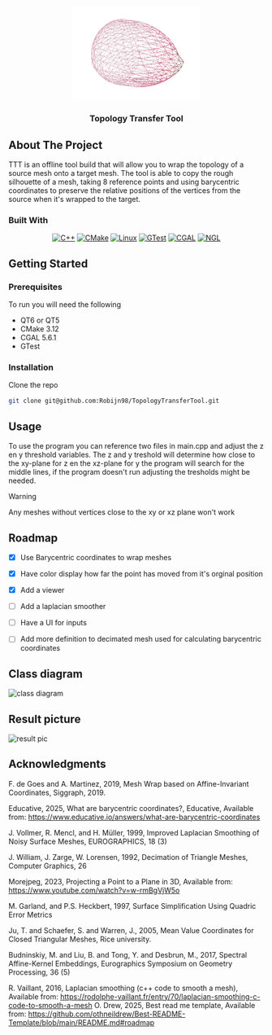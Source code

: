 
<!-- PROJECT LOGO -->
<br />
<div align="center">
  <a href="https://github.com/NCCA/programming-project-Robijn98">
    <img src="images/wireFrame.png" alt="Logo" width="250">
  </a>
  <h3 align="center">Topology Transfer Tool</h3>
  
</div>

<!-- ABOUT THE PROJECT -->
## About The Project



TTT is an offline tool build that will allow you to wrap the topology of a source mesh onto a target mesh. 
The tool is able to copy the rough silhouette of a mesh, taking 8 reference points and using barycentric coordinates
to preserve the relative positions of the vertices from the source when it's wrapped to the target. 

### Built With
<div align="center">
  
[![C++](https://img.shields.io/badge/C++-00599C.svg?&logo=cplusplus&logoColor=white)](#)
[![CMake](https://img.shields.io/badge/build-CMake-blue?logo=cmake&logoColor=white)](#)
[![Linux](https://img.shields.io/badge/platform-Linux-green?logo=linux&logoColor=white)](#)
[![GTest](https://img.shields.io/badge/tests-Google%20Test-brightgreen?logo=googletest&logoColor=white)](#)
[![CGAL](https://img.shields.io/badge/CGAL-5.6.1-blue)](#)
[![NGL](https://img.shields.io/badge/uses-NGL-orange)](#)

</div>


<!-- GETTING STARTED -->
## Getting Started
### Prerequisites

To run you will need the following 
- QT6 or QT5
- CMake 3.12
- CGAL 5.6.1
- GTest

### Installation
Clone the repo
   ```sh
   git clone git@github.com:Robijn98/TopologyTransferTool.git
   ```
<!-- USAGE EXAMPLES -->
## Usage

To use the program you can reference two files in main.cpp and adjust the z en y threshold variables.
The z and y treshold will determine how close to the xy-plane for z en the xz-plane for y
the program will search for the middle lines, if the program doesn't run adjusting the 
tresholds might be needed.
> [!WARNING]  
> Any meshes without vertices close to the xy or xz plane won't work

<!-- ROADMAP -->
## Roadmap 
- [x] Use Barycentric coordinates to wrap meshes
- [x] Have color display how far the point has moved from it's orginal position
- [x] Add a viewer
- [ ] Add a laplacian smoother
- [ ] Have a UI for inputs
- [ ] Add more definition to decimated mesh used for calculating barycentric coordinates 


<!-- class-diagram -->
## Class diagram
![class diagram](https://github.com/NCCA/programming-project-Robijn98/blob/main/classDiagram/classDiagram.png)


<!-- RESULT PIC -->
## Result picture
![result pic](https://github.com/NCCA/programming-project-Robijn98/blob/main/images/resultPic.png)



<!-- ACKNOWLEDGMENTS -->
## Acknowledgments

F. de Goes and A. Martinez,  2019, Mesh Wrap based on Affine-Invariant Coordinates,  Siggraph,  2019. 

Educative,  2025, What are barycentric coordinates?,  Educative,  Available from: https://www.educative.io/answers/what-are-barycentric-coordinates

J. Vollmer,  R. Mencl, and H. Müller, 1999, Improved Laplacian Smoothing of Noisy Surface Meshes,  EUROGRAPHICS,  18 (3)

J. William, J. Zarge, W. Lorensen, 1992, Decimation of Triangle Meshes,  Computer Graphics,  26 

Morejpeg, 2023, Projecting a Point to a Plane in 3D, Available from: https://www.youtube.com/watch?v=w-rmBgVjW5o

M. Garland, and P.S. Heckbert, 1997,  Surface Simplification Using Quadric Error Metrics

Ju, T. and Schaefer, S. and Warren, J.,  2005, Mean Value Coordinates for Closed Triangular Meshes,  Rice university. 

Budninskiy, M. and Liu, B. and Tong, Y. and Desbrun, M.,  2017, Spectral Affine-Kernel Embeddings,  Eurographics Symposium on Geometry Processing, 36 (5)

R. Vaillant, 2016, Laplacian smoothing (c++ code to smooth a mesh), Available from: https://rodolphe-vaillant.fr/entry/70/laplacian-smoothing-c-code-to-smooth-a-mesh
O. Drew, 2025, Best read me template, Available from: https://github.com/othneildrew/Best-README-Template/blob/main/README.md#roadmap


